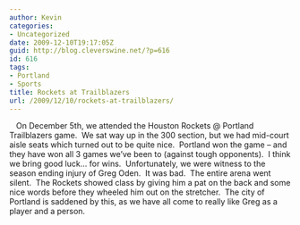 ```yaml
---
author: Kevin
categories:
- Uncategorized
date: 2009-12-10T19:17:05Z
guid: http://blog.cleverswine.net/?p=616
id: 616
tags:
- Portland
- Sports
title: Rockets at Trailblazers
url: /2009/12/10/rockets-at-trailblazers/
---
```


[<img class="alignleft" style="margin-left: 6px; margin-right: 6px;" title="At the game" src="https://i0.wp.com/farm3.static.flickr.com/2723/4174408711_b4d135b243_t.jpg?resize=75%2C100" alt="" data-recalc-dims="1" />](http://www.flickr.com/photos/cleverswine/4174408711/)On December 5th, we attended the Houston Rockets @ Portland Trailblazers game.  We sat way up in the 300 section, but we had mid-court aisle seats which turned out to be quite nice.  Portland won the game &#8211; and they have won all 3 games we&#8217;ve been to (against tough opponents).  I think we bring good luck&#8230; for wins.  Unfortunately, we were witness to the season ending injury of Greg Oden.  It was bad.  The entire arena went silent.  The Rockets showed class by giving him a pat on the back and some nice words before they wheeled him out on the stretcher.  The city of Portland is saddened by this, as we have all come to really like Greg as a player and a person.
